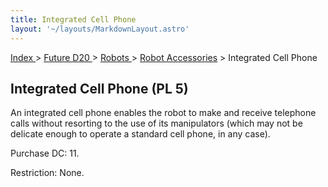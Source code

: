 ```yaml
---
title: Integrated Cell Phone
layout: '~/layouts/MarkdownLayout.astro'
---
```


[ Index ](/) > [ Future D20 ](/future.d20.srd) > [ Robots ](/future.d20.srd/robots) > [ Robot Accessories](/future.d20.srd/robots/robot.accessories) > Integrated Cell Phone

##  Integrated Cell Phone (PL 5)

An integrated cell phone enables the robot to make and receive telephone calls
without resorting to the use of its manipulators (which may not be delicate
enough to operate a standard cell phone, in any case).

Purchase DC: 11.

Restriction: None.

